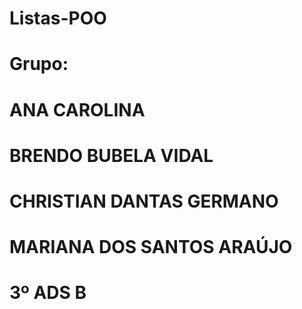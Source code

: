# Listas-POO
#
# Grupo:
#
# ANA CAROLINA
# BRENDO BUBELA VIDAL
# CHRISTIAN DANTAS GERMANO
# MARIANA DOS SANTOS ARAÚJO
#
# 3º ADS B
